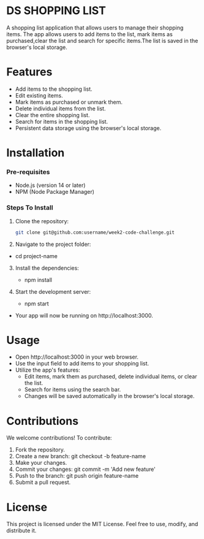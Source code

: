 # DS SHOPPING LIST
A shopping list application that allows users to manage their shopping items. The app allows users to add items to the list, mark items as purchased,clear the list and search for specific items.The list is saved in the browser's local storage.
# Features
- Add items to the shopping list.
- Edit existing items.
- Mark items as purchased or unmark them.
- Delete individual items from the list.
- Clear the entire shopping list.
- Search for items in the shopping list.
- Persistent data storage using the browser's local storage.
# Installation
### Pre-requisites
- Node.js (version 14 or later)
- NPM (Node Package Manager)
### Steps To Install
1.	Clone the repository:
    ```bash
    git clone git@github.com:username/week2-code-challenge.git

2.	Navigate to the project folder:
   - cd project-name

3.	Install the dependencies:
     - npm install

4.	Start the development server:

    - npm start



- Your app will now be running on http://localhost:3000.

# Usage
* Open http://localhost:3000 in your web browser.
* Use the input field to add items to your shopping list.
* Utilize the app's features:
  - Edit items, mark them as purchased, delete individual items, or clear the list.
  - Search for items using the search bar.
  - Changes will be saved automatically in the browser's local storage.

# Contributions
We welcome contributions! To contribute:
 1. Fork the repository.
 2.	Create a new branch: git checkout -b feature-name
 3.	Make your changes.
 4.	Commit your changes: git commit -m 'Add new feature'
 5.	Push to the branch: git push origin feature-name
 6.	Submit a pull request.


# License 
This project is licensed under the MIT License. Feel free to use, modify, and distribute it.